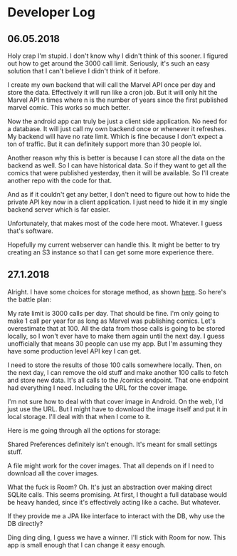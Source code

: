 # Developer Log

## 06.05.2018
Holy crap I'm stupid. I don't know why I didn't think of this sooner. I figured out how to get
around the 3000 call limit. Seriously, it's such an easy solution that I can't believe I didn't
think of it before.

I create my own backend that will call the Marvel API once per day and store the data. Effectively
it will run like a cron job. But it will only hit the Marvel API n times where n is the number of
years since the first published marvel comic. This works so much better.

Now the android app can truly be just a client side application. No need for a database. It will 
just call my own backend once or whenever it refreshes. My backend will have no rate limit. Which is
fine because I don't expect a ton of traffic. But it can definitely support more than 30 people lol.

Another reason why this is better is because I can store all the data on the backend as well. So I
can have historical data. So if they want to get all the comics that were published yesterday, then
it will be available. So I'll create another repo with the code for that.

And as if it couldn't get any better, I don't need to figure out how to hide the private API key now
in a client application. I just need to hide it in my single backend server which is far easier.

Unfortunately, that makes most of the code here moot. Whatever. I guess that's software.

Hopefully my current webserver can handle this. It might be better to try creating an S3 instance so
that I can get some more experience there.

## 27.1.2018
Alright. I have some choices for storage method, as shown 
[here](https://developer.android.com/training/data-storage/index.html). So here's the battle plan:

My rate limit is 3000 calls per day. That should be fine. I'm only going to make 1 call per year for
as long as Marvel was publishing comics. Let's overestimate that at 100. All the data from those
calls is going to be stored locally, so I won't ever have to make them again until the next day.
I guess unofficially that means 30 people can use my app. But I'm assuming they have some production
level API key I can get.

I need to store the results of those 100 calls somewhere locally. Then, on the next day, I can
remove the old stuff and make another 100 calls to fetch and store new data. It's all calls to the
/comics endpoint. That one endpoint had everything I need. Including the URL for the cover image.

I'm not sure how to deal with that cover image in Android. On the web, I'd just use the URL. But I
might have to download the image itself and put it in local storage. I'll deal with that when I come
to it.

Here is me going through all the options for storage:

Shared Preferences definitely isn't enough. It's meant for small settings stuff.

A file might work for the cover images. That all depends on if I need to download all the cover
images.

What the fuck is Room? Oh. It's just an abstraction over making direct SQLite calls. This seems
promising. At first, I thought a full database would be heavy handed, since it's effectively acting
like a cache. But whatever.

If they provide me a JPA like interface to interact with the DB, why use the DB directly?

Ding ding ding, I guess we have a winner. I'll stick with Room for now. This app is small enough
that I can change it easy enough.
